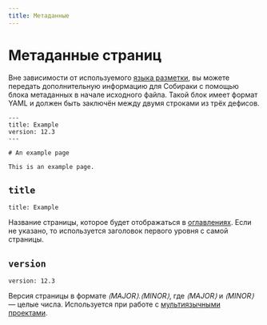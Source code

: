 ```yaml
---
title: Метаданные
---
```


# Метаданные страниц

Вне зависимости от используемого [языка разметки](../syntax/), вы можете передать дополнительную информацию для Собираки с помощью блока метаданных в начале исходного файла. Такой блок имеет формат YAML и должен быть заключён между двумя строками из трёх дефисов.

```
---
title: Example
version: 12.3
---

# An example page

This is an example page.
```

## `title`

```
title: Example
```

Название страницы, которое будет отображаться в [оглавлениях](../overview/files.md#toc). Если не указано, то используется заголовок первого уровня с самой страницы.

## `version`

```
version: 12.3
```

Версия страницы в формате _⟨MAJOR⟩.⟨MINOR⟩_, где _⟨MAJOR⟩_ и _⟨MINOR⟩_ — целые числа. Используется при работе с [мультиязычными проектами](../overview/multilang.md).
